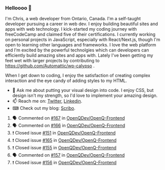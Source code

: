 ### Helloooo 👋

I'm Chris, a web developer from Ontario, Canada. I'm a self-taught developer pursuing a career in web dev. I enjoy building beautiful sites and apps with web technology.
I kick-started my coding journey with freeCodeCamp and claimed five of their certifications.  I currently working on personal projects in JavaScript, especially with React/Next.js, though I'm open to learning other languages and frameworks. I love the web platform and I'm excited by the powerful technolgies which can developers can efficiently build amazing sites and apps with. Lately I've been getting my feet wet with larger projects by contributing to https://github.com/Automattic/wp-calypso .

When I get down to coding, I enjoy the satisfaction of creating complex interaction and the eye candy of adding styles to my HTML. 

- 💬 Ask me about putting your visual design into code. I enjoy CSS, but design isn't my strength, so I'd love to implement your amazing design.
- 📫 Reach me on: [Twitter](https://twitter.com/Christo28120856), [Linkedin](https://www.linkedin.com/in/christopher-stevers-07b9a5204/).
- ⌨ Check out my blog: [Scribo](https://christopherstevers.cf).
<!--
**Christopher-Stevers/Christopher-Stevers** is a ✨ _special_ ✨ repository because its `README.md` (this file) appears on your GitHub profile.

Here are some ideas to get you started:

- 🔭 I’m currently working on ...
- 🌱 I’m currently learning ...
- 👯 I’m looking to collaborate on ...
- 🤔 I’m looking for help with ...
- 😄 Pronouns: ...
- ⚡ Fun fact: ...
-->

<!--START_SECTION:activity-->
1. 🗣 Commented on [#167](https://github.com/OpenQDev/OpenQ-Frontend/issues/167) in [OpenQDev/OpenQ-Frontend](https://github.com/OpenQDev/OpenQ-Frontend)
2. 🗣 Commented on [#166](https://github.com/OpenQDev/OpenQ-Frontend/issues/166) in [OpenQDev/OpenQ-Frontend](https://github.com/OpenQDev/OpenQ-Frontend)
3. ❗️ Closed issue [#151](https://github.com/OpenQDev/OpenQ-Frontend/issues/151) in [OpenQDev/OpenQ-Frontend](https://github.com/OpenQDev/OpenQ-Frontend)
4. ❗️ Closed issue [#165](https://github.com/OpenQDev/OpenQ-Frontend/issues/165) in [OpenQDev/OpenQ-Frontend](https://github.com/OpenQDev/OpenQ-Frontend)
5. ❗️ Closed issue [#155](https://github.com/OpenQDev/OpenQ-Frontend/issues/155) in [OpenQDev/OpenQ-Frontend](https://github.com/OpenQDev/OpenQ-Frontend)
6. 🗣 Commented on [#157](https://github.com/OpenQDev/OpenQ-Frontend/issues/157) in [OpenQDev/OpenQ-Frontend](https://github.com/OpenQDev/OpenQ-Frontend)
7. ❗️ Closed issue [#156](https://github.com/OpenQDev/OpenQ-Frontend/issues/156) in [OpenQDev/OpenQ-Frontend](https://github.com/OpenQDev/OpenQ-Frontend)
<!--END_SECTION:activity-->
